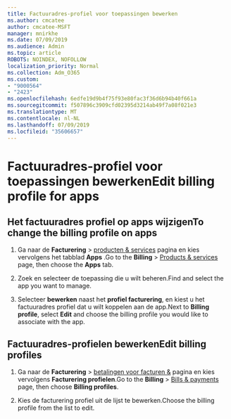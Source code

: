 ```yaml
---
title: Factuuradres-profiel voor toepassingen bewerken
ms.author: cmcatee
author: cmcatee-MSFT
manager: mnirkhe
ms.date: 07/09/2019
ms.audience: Admin
ms.topic: article
ROBOTS: NOINDEX, NOFOLLOW
localization_priority: Normal
ms.collection: Adm_O365
ms.custom:
- "9000564"
- "2423"
ms.openlocfilehash: 6edfe19d9b4f75f93e80fac3f36d6b94b40f661a
ms.sourcegitcommit: f507896c3909cfd02395d3214ab49f7a08f021e3
ms.translationtype: MT
ms.contentlocale: nl-NL
ms.lasthandoff: 07/09/2019
ms.locfileid: "35606657"
---
```

# <a name="edit-billing-profile-for-apps"></a><span data-ttu-id="16790-102">Factuuradres-profiel voor toepassingen bewerken</span><span class="sxs-lookup"><span data-stu-id="16790-102">Edit billing profile for apps</span></span>

## <a name="to-change-the-billing-profile-on-apps"></a><span data-ttu-id="16790-103">Het factuuradres profiel op apps wijzigen</span><span class="sxs-lookup"><span data-stu-id="16790-103">To change the billing profile on apps</span></span>

1. <span data-ttu-id="16790-104">Ga naar de **Facturering** > [producten & services](https://go.microsoft.com/fwlink/p/?linkid=842054) pagina en kies vervolgens het tabblad **Apps** .</span><span class="sxs-lookup"><span data-stu-id="16790-104">Go to the **Billing** > [Products & services](https://go.microsoft.com/fwlink/p/?linkid=842054) page, then choose the **Apps** tab.</span></span>

2. <span data-ttu-id="16790-105">Zoek en selecteer de toepassing die u wilt beheren.</span><span class="sxs-lookup"><span data-stu-id="16790-105">Find and select the app you want to manage.</span></span>  

3. <span data-ttu-id="16790-106">Selecteer **bewerken** naast het **profiel facturering**, en kiest u het factuuradres profiel dat u wilt koppelen aan de app.</span><span class="sxs-lookup"><span data-stu-id="16790-106">Next to **Billing profile**, select **Edit** and choose the billing profile you would like to associate with the app.</span></span>

## <a name="edit-billing-profiles"></a><span data-ttu-id="16790-107">Factuuradres-profielen bewerken</span><span class="sxs-lookup"><span data-stu-id="16790-107">Edit billing profiles</span></span>

1. <span data-ttu-id="16790-108">Ga naar de **Facturering** > [betalingen voor facturen &](https://go.microsoft.com/fwlink/p/?linkid=848039) pagina en kies vervolgens **Facturering profielen**.</span><span class="sxs-lookup"><span data-stu-id="16790-108">Go to the **Billing** > [Bills & payments](https://go.microsoft.com/fwlink/p/?linkid=848039) page, then choose **Billing profiles**.</span></span>

2. <span data-ttu-id="16790-109">Kies de facturering profiel uit de lijst te bewerken.</span><span class="sxs-lookup"><span data-stu-id="16790-109">Choose the billing profile from the list to edit.</span></span>